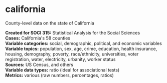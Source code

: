 # california
County-level data on the state of California
<p>
  <b>Created for SOCI 315:</b> Statistical Analysis for the Social Sciences<br>
<b>Cases:</b> California's 58 counties<br>
<b>Variable categories:</b> social, demographic, political, and economic variables<br>
<b>Variable topics:</b> population, sex, age, crime, education, health insurance, housing, demography, poverty, race/ethnicity, universities, voter registration, water, electricity, urbanity, worker status<br>
<b>Sources:</b> US Census, and others<br>
<b>Variable data types:</b> ratio (ideal for associational tests)<br>
<b>Metrics:</b> various (raw numbers, percentages, ratios)<br>
